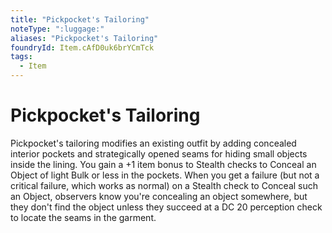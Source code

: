 ```yaml
---
title: "Pickpocket's Tailoring"
noteType: ":luggage:"
aliases: "Pickpocket's Tailoring"
foundryId: Item.cAfD0uk6brYCmTck
tags:
  - Item
---
```


# Pickpocket's Tailoring

Pickpocket's tailoring modifies an existing outfit by adding concealed interior pockets and strategically opened seams for hiding small objects inside the lining. You gain a +1 item bonus to Stealth checks to Conceal an Object of light Bulk or less in the pockets. When you get a failure (but not a critical failure, which works as normal) on a Stealth check to Conceal such an Object, observers know you're concealing an object somewhere, but they don't find the object unless they succeed at a DC 20 perception check to locate the seams in the garment.
